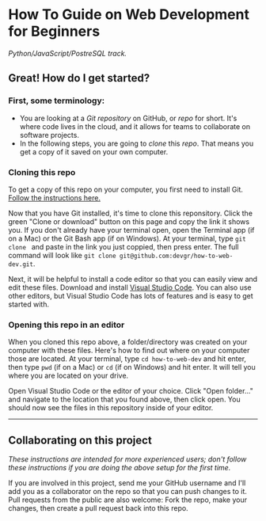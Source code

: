 # How To Guide on Web Development for Beginners
_Python/JavaScript/PostreSQL track._

## Great! How do I get started?
### First, some terminology:
- You are looking at a _Git repository_ on GitHub, or _repo_ for short. It's where code lives in the cloud, and it allows for teams to collaborate on software projects.
- In the following steps, you are going to _clone_ this _repo_. That means you get a copy of it saved on your own computer.

### Cloning this repo
To get a copy of this repo on your computer, you first need to install Git. [Follow the instructions here.](https://gist.github.com/derhuerst/1b15ff4652a867391f03)

Now that you have Git installed, it's time to clone this reponsitory. Click the green "Clone or download" button on this page and copy the link it shows you. If you don't already have your terminal open, open the Terminal app (if on a Mac) or the Git Bash app (if on Windows). At your terminal, type `git clone ` and paste in the link you just coppied, then press enter. The full command will look like `git clone git@github.com:devgr/how-to-web-dev.git`. 

Next, it will be helpful to install a code editor so that you can easily view and edit these files. Download and install [Visual Studio Code](https://code.visualstudio.com/). You can also use other editors, but Visual Studio Code has lots of features and is easy to get started with.

### Opening this repo in an editor
When you cloned this repo above, a folder/directory was created on your computer with these files. Here's how to find out where on your computer those are located. At your terminal, type `cd how-to-web-dev` and hit enter, then type `pwd` (if on a Mac) or `cd` (if on Windows) and hit enter. It will tell you where you are located on your drive.

Open Visual Studio Code or the editor of your choice. Click "Open folder..." and navigate to the location that you found above, then click open. You should now see the files in this repository inside of your editor.

---
## Collaborating on this project
_These instructions are intended for more experienced users; don't follow these instructions if you are doing the above setup for the first time._

If you are involved in this project, send me your GitHub username and I'll add you as a collaborator on the repo so that you can push changes to it. Pull requests from the public are also welcome: Fork the repo, make your changes, then create a pull request back into this repo.
